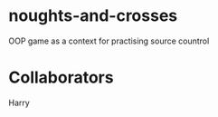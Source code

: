 # noughts-and-crosses
OOP game as a context for practising source countrol

Collaborators
=================================================================
Harry
